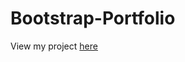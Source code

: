 # Bootstrap-Portfolio
<p>View my project <a href="https://bksaechao.github.io/Bootstrap-Portfolio/">here</a></p>
